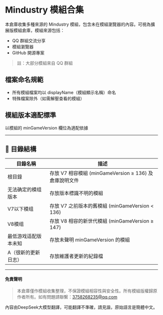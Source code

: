 # Mindustry 模組合集

本倉庫收集多種來源的 Mindustry 模組，包含未在模組瀏覽器的內容。可視為擴展版模組倉庫，模組來源包括：
- QQ 群組交流分享
- 模組瀏覽器
- GitHub 開源專案
> 註：大部分模組來自 QQ 群組

## 檔案命名規範
- 所有模組檔案均以 displayName（模組顯示名稱）命名
- 特殊檔案除外（如需解壓查看的模組）

## 模組版本適配標準
以模組的 minGameVersion 欄位為適配依據

---

## 📂 目錄結構

| 目錄名稱 | 描述 |
|----------|------|
| 根目錄 | 存放 V7 相容模組 (minGameVersion ≥ 136) 及倉庫說明文件 |
| 无法确定的模组版本 | 存放版本標識不明的模組 |
| V7以下模组 | 存放 V7 之前版本的舊模組 (minGameVersion < 136) |
| V8模组 | 存放 V8 相容的新世代模組 (minGameVersion ≥ 147) |
| 最低游戏适配版本未知 | 存放未聲明 minGameVersion 的模組 |
| A（很新的更新日志） | 存放維護者更新的紀錄檔 |

---
#### 免責聲明
> 本倉庫僅作模組收集整理，不保證模組相容性與安全性。所有模組版權歸原作者所有。如有問題請聯繫：3758268235@qq.com

內容由DeepSeek大模型翻譯，可能翻譯不準確，請見諧，原始語言是簡體中文。
